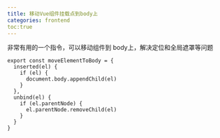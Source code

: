 ```yaml
---
title: 移动Vue组件挂载点到body上
categories: frontend
toc:true
--- 
```


非常有用的一个指令，可以移动组件到 body上，解决定位和全局遮罩等问题

```
export const moveElementToBody = {
  inserted(el) {
    if (el) {
      document.body.appendChild(el)
    }
  },
  unbind(el) {
    if (el.parentNode) {
      el.parentNode.removeChild(el)
    }
  }
}

```